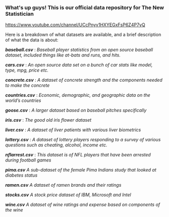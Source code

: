 ### What's up guys! This is our official data repository for The New Statistician 

https://www.youtube.com/channel/UCcPnyv1HXYEGxFsP6Z4P7yQ 

Here is a breakdown of what datasets are available, and a brief description of what the data is about:

  ***baseball.csv*** :
  *Baseball player statistics from an open source baseball dataset, included things like at-bats and runs, and hits.*

***cars.csv*** :
*An open source data set on a bunch of car stats like model, type, mpg, price etc.*

***concrete.csv*** :
*A dataset of concrete strength and the components needed to make the concrete*

***countries.csv*** :
*Economic, demographic, and geographic data on the world’s countries*

***goose.csv*** :
*A larger dataset based on baseball pitches specifically*

***iris.csv*** :
*The good old iris flower dataset*

***liver.csv*** :
*A dataset of liver patients with various liver biometrics*

***lottery.csv*** :
*A dataset of lottery players responding to a survey of various questions such as cheating, alcohol, income etc.*

***nflarrest.csv*** :
*This dataset is of NFL players that have been arrested during football games*

***pima.csv***
*A sub-dataset of the female Pima Indians study that looked at diabetes status*

***ramen.csv***
*A dataset of ramen brands and their ratings*

***stocks.csv***
*A stock price dataset of IBM, Microsoft and Intel*

***wine.csv***
*A dataset of wine ratings and expense based on components of the wine*


